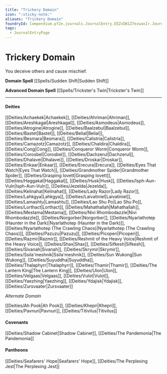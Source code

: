 ```yaml
---
title: "Trickery Domain"
icon: ":sticky-note:"
aliases: "Trickery Domain"
foundryId: Compendium.pf2e.journals.JournalEntry.EEZvDB1Z7ezwaxIr.JournalEntryPage.xJtbGqoz3BcCjUik
tags:
  - JournalEntryPage
---
```


# Trickery Domain
You deceive others and cause mischief.

**Domain Spell** [[Spells/Sudden Shift|Sudden Shift]]

**Advanced Domain Spell** [[Spells/Trickster's Twin|Trickster's Twin]]

* * *

#### **Deities**

[[Deities/Achaekek|Achaekek]], [[Deities/Ahriman|Ahriman]], [[Deities/Areshkagal|Areshkagal]], [[Deities/Asmodeus|Asmodeus]], [[Deities/Atrogine|Atrogine]], [[Deities/Baalzebul|Baalzebul]], [[Deities/Bastet|Bastet]], [[Deities/Belial|Belial]], [[Deities/Besmara|Besmara]], [[Deities/Calistria|Calistria]], [[Deities/Camazotz|Camazotz]], [[Deities/Chaldira|Chaldira]], [[Deities/Cong|Cong]], [[Deities/Conqueror Worm|Conqueror Worm]], [[Deities/Corosbel|Corosbel]], [[Deities/Dachzerul|Dachzerul]], [[Deities/Dhalavei|Dhalavei]], [[Deities/Droskar|Droskar]], [[Deities/Enkaar|Enkaar]], [[Deities/Erecura|Erecura]], [[Deities/Eyes That Watch|Eyes That Watch]], [[Deities/Grandmother Spider|Grandmother Spider]], [[Deities/Grasping Iovett|Grasping Iovett]], [[Deities/Haggakal|Haggakal]], [[Deities/Husk|Husk]], [[Deities/Isph-Aun-Vuln|Isph-Aun-Vuln]], [[Deities/Jezelda|Jezelda]], [[Deities/Kelinahat|Kelinahat]], [[Deities/Lady Razor|Lady Razor]], [[Deities/Lahkgya|Lahkgya]], [[Deities/Laivatiniel|Laivatiniel]], [[Deities/Lamashtu|Lamashtu]], [[Deities/Lao Shu Po|Lao Shu Po]], [[Deities/Lorthact|Lorthact]], [[Deities/Mahathallah|Mahathallah]], [[Deities/Mestama|Mestama]], [[Deities/Nivi Rhombodazzle|Nivi Rhombodazzle]], [[Deities/Norgorber|Norgorber]], [[Deities/Nyarlathotep (Haunter in the Dark)|Nyarlathotep (Haunter in the Dark)]], [[Deities/Nyarlathotep (The Crawling Chaos)|Nyarlathotep (The Crawling Chaos)]], [[Deities/Pazuzu|Pazuzu]], [[Deities/Picoperi|Picoperi]], [[Deities/Razmir|Razmir]], [[Deities/Reshmit of the Heavy Voice|Reshmit of the Heavy Voice]], [[Deities/Shax|Shax]], [[Deities/Sifkesh|Sifkesh]], [[Deities/Sivanah|Sivanah]], [[Deities/Skrymir|Skrymir]], [[Deities/Ssila'meshnik|Ssila'meshnik]], [[Deities/Sun Wukong|Sun Wukong]], [[Deities/Suyuddha|Suyuddha]], [[Deities/Thalaphyrr|Thalaphyrr]], [[Deities/Thamir|Thamir]], [[Deities/The Lantern King|The Lantern King]], [[Deities/Ulon|Ulon]], [[Deities/Velgaas|Velgaas]], [[Deities/Vulot|Vulot]], [[Deities/Yaezhing|Yaezhing]], [[Deities/Ydajisk|Ydajisk]], [[Deities/Zursvaater|Zursvaater]]

_Alternate Domain_

[[Deities/Ah Pook|Ah Pook]], [[Deities/Khepri|Khepri]], [[Deities/Pavnuri|Pavnuri]], [[Deities/Titivilus|Titivilus]]

#### **Covenants**

[[Deities/Shadow Cabinet|Shadow Cabinet]], [[Deities/The Pandemonia|The Pandemonia]]

#### **Pantheons**

[[Deities/Seafarers' Hope|Seafarers' Hope]], [[Deities/The Perplexing Jest|The Perplexing Jest]]